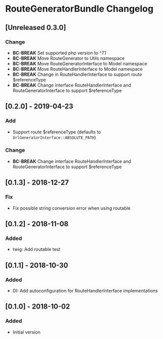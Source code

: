 # RouteGeneratorBundle Changelog

## [Unreleased 0.3.0]
### Change
- **BC-BREAK** Set supported php version to ^7.1
- **BC-BREAK** Move RouteGenerator to Utils namespace
- **BC-BREAK** Move RouteGeneratorInterface to Model namespace
- **BC-BREAK** Move RouteHandlerInterface to Model namespace
- **BC-BREAK** Change in RouteHandlerInterface to support route $referenceType
- **BC-BREAK** Change interface RouteHandlerInterface and RouteGeneratorInterface to support $referenceType

## [0.2.0] - 2019-04-23
### Add
- Support route $referenceType (defaults to `UrlGeneratorInterface::ABSOLUTE_PATH`)

### Change
- **BC-BREAK** Change interface RouteHandlerInterface and RouteGeneratorInterface to support $referenceType

## [0.1.3] - 2018-12-27
### Fix
- Fix possible string conversion error when using routable

## [0.1.2] - 2018-11-08
### Added
- twig: Add routable test

## [0.1.1] - 2018-10-30
### Added
- DI: Add autoconfiguration for RouteHandlerInterface implementations

## [0.1.0] - 2018-10-02
### Added
- Initial version
